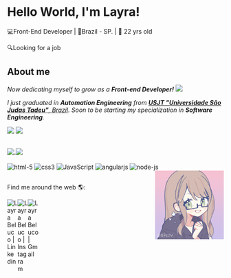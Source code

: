 # Hello World, I'm Layra!

:computer:Front-End Developer | :house_with_garden:Brazil - SP. | :woman: 22 yrs old

:mag:Looking for a job

## About me
<p>
  <em>
    <p>Now dedicating myself to grow as a <b>Front-end Developer!</b> <img src="https://github.com/TheDudeThatCode/TheDudeThatCode/blob/master/Assets/Medal.gif" width="20px"></p> I just graduated in <b>Automation Engineering</b> from <a href="https://www.usjt.br/graduacao/engenharia-de-controle-e-automacao/"> <b>USJT "Universidade São Judas Tadeu"</b>, Brazil</a>.  Soon to be starting my specialization in <b>Software Engineering</b>. 
  </em>  
</p>
<div> 
  <a href="https://github.com/LayraGB" target="_blank"><img src="https://img.shields.io/badge/-Github-000?style=for-the-badge&logo=Github&logoColor=white"target="_blank"></a>
  <a href="https://rooms.xyz/layrabeluco/homeoffice" target="_blank"><img src="https://img.shields.io/badge/-room.xyz-000?style=for-the-badge&logo=&logoColor=white" target="_blank"></a>
</div> 

##

<a href="https://github.com/layraGB/github-readme-stats">
  <img height=200 align="center" src="https://github-readme-stats.vercel.app/api?username=layragb&theme=tokyonight" />
</a>
<a href="https://github.com/layraGB/convoychat">
  <img height=200 align="center" src="https://github-readme-stats.vercel.app/api/top-langs?username=anuraghazra&layout=compact&langs_count=6&card_width=320&theme=tokyonight" />
</a>

<div style="display: inline_block"><br>
  <img align="center" alt="html-5" width="60" src="https://img.icons8.com/nolan/96/html-5.png">
  <img align="center" alt="css3" width="60" src="https://img.icons8.com/nolan/96/1A6DFF/C822FF/css3.png">
  <img align="center" alt="JavaScript" width="60" src="https://img.icons8.com/nolan/64/javascript-logo.png">
  <img align="center" alt="angularjs" width="60" src="https://img.icons8.com/nolan/64/angularjs.png">
  <img align="center" alt="node-js" width="60" src="https://img.icons8.com/nolan/96/1A6DFF/C822FF/node-js.png">
  <img align="right" width="160" alt="laylay" src="laylay.gif">
</div>

## 

<div>
  
 Find me around the web 🌎: 
  
</div>

  <a href="https://www.linkedin.com/in/layra-beluco/">
    <img align="left" alt="Layra Beluco | Linkedin" width="24px" src="https://github.com/TheDudeThatCode/TheDudeThatCode/blob/master/Assets/Linkedin.svg" />
  </a>
  <a href="https://www.instagram.com/lay_beluco/">
    <img align="left" alt="Layra Beluco | Instagram" width="24px" src="https://github.com/TheDudeThatCode/TheDudeThatCode/blob/master/Assets/Instagram.svg" />
  </a>
  <a href="mailto:laybeluco@gmail.com">
    <img align="left" alt="Layra Beluco | Gmail" width="26px" src="https://github.com/TheDudeThatCode/TheDudeThatCode/blob/master/Assets/Gmail.svg" />
  </a>

